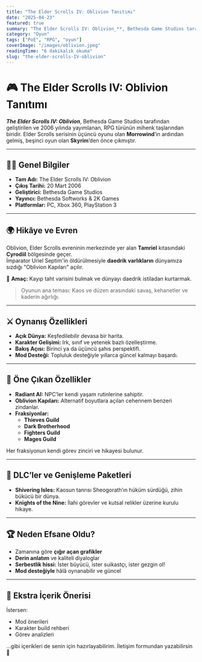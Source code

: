 ```yaml
---
title: "The Elder Scrolls IV: Oblivion Tanıtımı"
date: "2025-04-23"
featured: true
summary: "The Elder Scrolls IV: Oblivion_**, Bethesda Game Studios tarafından geliştirilen ve 2006 yılında yayımlanan, RPG türünün mihenk taşlarından biridir. Elder Scrolls serisinin üçüncü oyunu olan **Morrowind**’in ardından gelmiş, beşinci oyun olan **Skyrim**’den önce çıkmıştır."
category: "Oyun"
tags: ["PoE", "RPG", "oyun"]
coverImage: "/images/oblivion.jpeg"
readingTime: "6 dakikalık okuma"
slug: "the-elder-scrolls-IV-oblivion"
---
```


# 🎮 The Elder Scrolls IV: Oblivion Tanıtımı

**_The Elder Scrolls IV: Oblivion_**, Bethesda Game Studios tarafından geliştirilen ve 2006 yılında yayımlanan, RPG türünün mihenk taşlarından biridir. Elder Scrolls serisinin üçüncü oyunu olan **Morrowind**’in ardından gelmiş, beşinci oyun olan **Skyrim**’den önce çıkmıştır.

---

## 🧙‍♂️ Genel Bilgiler

- **Tam Adı:** The Elder Scrolls IV: Oblivion  
- **Çıkış Tarihi:** 20 Mart 2006  
- **Geliştirici:** Bethesda Game Studios  
- **Yayıncı:** Bethesda Softworks & 2K Games  
- **Platformlar:** PC, Xbox 360, PlayStation 3  

---

## 🌍 Hikâye ve Evren

Oblivion, Elder Scrolls evreninin merkezinde yer alan **Tamriel** kıtasındaki **Cyrodiil** bölgesinde geçer.  
İmparator Uriel Septim'in öldürülmesiyle **daedrik varlıkların** dünyamıza sızdığı "Oblivion Kapıları" açılır.  

🎯 **Amaç:** Kayıp taht varisini bulmak ve dünyayı daedrik istiladan kurtarmak.

> Oyunun ana teması: Kaos ve düzen arasındaki savaş, kehanetler ve kaderin ağırlığı.

---

## ⚔️ Oynanış Özellikleri

- **Açık Dünya:** Keşfedilebilir devasa bir harita.
- **Karakter Gelişimi:** Irk, sınıf ve yetenek bazlı özelleştirme.
- **Bakış Açısı:** Birinci ya da üçüncü şahıs perspektifi.
- **Mod Desteği:** Topluluk desteğiyle yıllarca güncel kalmayı başardı.

---

## 🏰 Öne Çıkan Özellikler

- **Radiant AI:** NPC’ler kendi yaşam rutinlerine sahiptir.
- **Oblivion Kapıları:** Alternatif boyutlara açılan cehennem benzeri zindanlar.
- **Fraksiyonlar:**
  - **Thieves Guild**
  - **Dark Brotherhood**
  - **Fighters Guild**
  - **Mages Guild**

Her fraksiyonun kendi görev zinciri ve hikayesi bulunur.

---

## 🧩 DLC’ler ve Genişleme Paketleri

- **Shivering Isles:** Kaosun tanrısı Sheogorath’ın hüküm sürdüğü, zihin bükücü bir dünya.
- **Knights of the Nine:** İlahi görevler ve kutsal relikler üzerine kurulu hikaye.

---

## 🏆 Neden Efsane Oldu?

- Zamanına göre **çığır açan grafikler**
- **Derin anlatım** ve kaliteli diyaloglar
- **Serbestlik hissi:** İster büyücü, ister suikastçı, ister gezgin ol!
- **Mod desteğiyle** hâlâ oynanabilir ve güncel

---

## 📌 Ekstra İçerik Önerisi

İstersen:
- Mod önerileri
- Karakter build rehberi
- Görev analizleri

...gibi içerikleri de senin için hazırlayabilirim. İletişim formundan yazabilirsin 🚀
